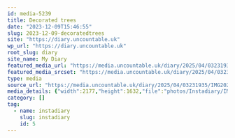 ```yaml
---
id: media-5239
title: Decorated trees
date: "2023-12-09T15:46:55"
slug: 2023-12-09-decoratedtrees
site: "https://diary.uncountable.uk"
wp_url: "https://diary.uncountable.uk"
root_slug: diary
site_name: My Diary
featured_media_url: "https://media.uncountable.uk/diary/2025/04/03231935/IMG20231209154655.webp"
featured_media_srcset: "https://media.uncountable.uk/diary/2025/04/03231935/IMG20231209154655-300x225.webp 300w, https://media.uncountable.uk/diary/2025/04/03231935/IMG20231209154655-1024x768.webp 1024w, https://media.uncountable.uk/diary/2025/04/03231935/IMG20231209154655-150x150.webp 150w, https://media.uncountable.uk/diary/2025/04/03231935/IMG20231209154655-640x480.webp 640w, https://media.uncountable.uk/diary/2025/04/03231935/IMG20231209154655.webp 2177w"
type: media
source_url: "https://media.uncountable.uk/diary/2025/04/03231935/IMG20231209154655.webp"
media_details: {"width":2177,"height":1632,"file":"photos/Instadiary/IMG20231209154655.webp","filesize":166744,"sizes":{"medium":{"file":"IMG20231209154655-300x225.webp","width":300,"height":225,"filesize":21008,"mime_type":"image/webp","source_url":"https://media.uncountable.uk/diary/2025/04/03231935/IMG20231209154655-300x225.webp"},"large":{"file":"IMG20231209154655-1024x768.webp","width":1024,"height":768,"filesize":138406,"mime_type":"image/webp","source_url":"https://media.uncountable.uk/diary/2025/04/03231935/IMG20231209154655-1024x768.webp"},"thumbnail":{"file":"IMG20231209154655-150x150.webp","width":150,"height":150,"filesize":8602,"mime_type":"image/webp","source_url":"https://media.uncountable.uk/diary/2025/04/03231935/IMG20231209154655-150x150.webp"},"mobwidth":{"file":"IMG20231209154655-640x480.webp","width":640,"height":480,"filesize":71100,"mime_type":"image/webp","source_url":"https://media.uncountable.uk/diary/2025/04/03231935/IMG20231209154655-640x480.webp"},"full":{"file":"IMG20231209154655.webp","width":2177,"height":1632,"mime_type":"image/webp","source_url":"https://media.uncountable.uk/diary/2025/04/03231935/IMG20231209154655.webp"}},"image_meta":{"aperture":"0","credit":"","camera":"","caption":"","created_timestamp":"0","copyright":"","focal_length":"0","iso":"0","shutter_speed":"0","title":"","orientation":"0","keywords":[]}}
category: []
tag:
  - name: instadiary
    slug: instadiary
    id: 5
---
```


